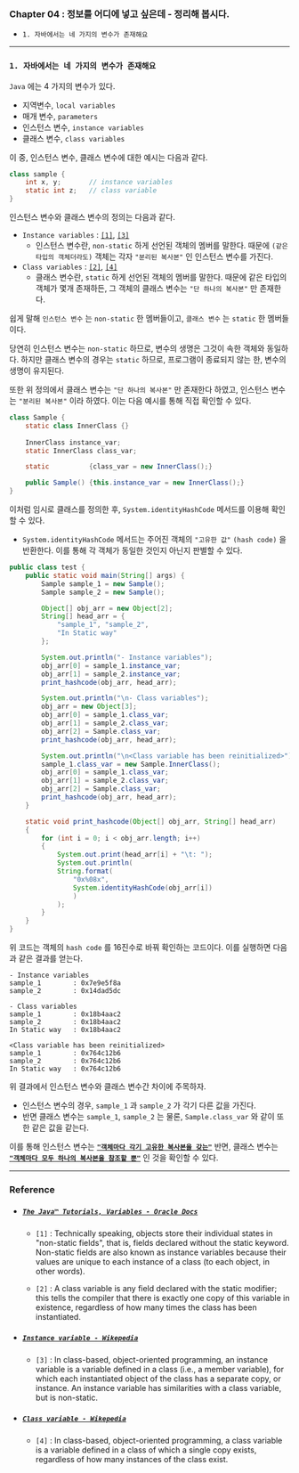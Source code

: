 
### Chapter 04 : 정보를 어디에 넣고 싶은데 - 정리해 봅시다.
- `1. 자바에서는 네 가지의 변수가 존재해요`

---

### `1. 자바에서는 네 가지의 변수가 존재해요`

`Java` 에는 4 가지의 변수가 있다.

- 지역변수, `local variables`
- 매개 변수, `parameters`
- 인스턴스 변수, `instance variables`
- 클래스 변수, `class variables`

이 중, 인스턴스 변수, 클래스 변수에 대한 예시는 다음과 같다.

```java
class sample {
    int x, y;       // instance variables
    static int z;   // class variable
}
```

인스턴스 변수와 클래스 변수의 정의는 다음과 같다.

- `Instance variables` : [`[1]`](#the-java™-tutorials-variables---oracle-docs), [`[3]`](#instance-variable---wikepedia)
    - 인스턴스 변수란, `non-static` 하게 선언된 객체의 멤버를 말한다. 때문에 `(같은 타입의 객체더라도)` 객체는 각자 `"분리된 복사본"` 인 인스턴스 변수를 가진다.
- `Class variables` : [`[2]`](#the-java™-tutorials-variables---oracle-docs), [`[4]`](#class-variable---wikepedia)
    - 클래스 변수란, `static` 하게 선언된 객체의 멤버를 말한다. 때문에 같은 타입의 객체가 몇개 존재하든, 그 객체의 클래스 변수는 `"단 하나의 복사본"` 만 존재한다.

쉽게 말해 `인스턴스 변수` 는 `non-static` 한 멤버들이고, `클래스 변수` 는 `static` 한 멤버들이다.

당연히 인스턴스 변수는 `non-static` 하므로, 변수의 생명은 그것이 속한 객체와 동일하다. 하지만 클래스 변수의 경우는 `static` 하므로, 프로그램이 종료되지 않는 한, 변수의 생명이 유지된다.

또한 위 정의에서 클래스 변수는 `"단 하나의 복사본"` 만 존재한다 하였고, 인스턴스 변수는 `"분리된 복사본"` 이라 하였다. 이는 다음 예시를 통해 직접 확인할 수 있다.

```java
class Sample {
    static class InnerClass {}
    
    InnerClass instance_var;
    static InnerClass class_var;

    static          {class_var = new InnerClass();}

    public Sample() {this.instance_var = new InnerClass();}
}
```

이처럼 임시로 클래스를 정의한 후, `System.identityHashCode` 메서드를 이용해 확인할 수 있다.
- `System.identityHashCode` 메서드는 주어진 객체의 `"고유한 값"` `(hash code)` 을 반환한다. 이를 통해 각 객체가 동일한 것인지 아닌지 판별할 수 있다.

```java
public class test {
    public static void main(String[] args) {
        Sample sample_1 = new Sample();
        Sample sample_2 = new Sample();

        Object[] obj_arr = new Object[2];
        String[] head_arr = {
            "sample_1", "sample_2", 
            "In Static way"
        };

        System.out.println("- Instance variables");
        obj_arr[0] = sample_1.instance_var;
        obj_arr[1] = sample_2.instance_var;
        print_hashcode(obj_arr, head_arr);

        System.out.println("\n- Class variables");
        obj_arr = new Object[3];
        obj_arr[0] = sample_1.class_var;
        obj_arr[1] = sample_2.class_var;
        obj_arr[2] = Sample.class_var;
        print_hashcode(obj_arr, head_arr);

        System.out.println("\n<Class variable has been reinitialized>");
        sample_1.class_var = new Sample.InnerClass();
        obj_arr[0] = sample_1.class_var;
        obj_arr[1] = sample_2.class_var;
        obj_arr[2] = Sample.class_var;
        print_hashcode(obj_arr, head_arr);
    }

    static void print_hashcode(Object[] obj_arr, String[] head_arr)
    {
        for (int i = 0; i < obj_arr.length; i++)
        {
            System.out.print(head_arr[i] + "\t: ");
            System.out.println(
            String.format(
                "0x%08x", 
                System.identityHashCode(obj_arr[i])
                )
            );
        }
    }
}
```

위 코드는 객체의 `hash code` 를 16진수로 바꿔 확인하는 코드이다. 이를 실행하면 다음과 같은 결과를 얻는다.

```
- Instance variables
sample_1        : 0x7e9e5f8a
sample_2        : 0x14dad5dc

- Class variables
sample_1        : 0x18b4aac2
sample_2        : 0x18b4aac2
In Static way   : 0x18b4aac2

<Class variable has been reinitialized>
sample_1        : 0x764c12b6
sample_2        : 0x764c12b6
In Static way   : 0x764c12b6
```

위 결과에서 인스턴스 변수와 클래스 변수간 차이에 주목하자.
- 인스턴스 변수의 경우, `sample_1` 과 `sample_2` 가 각기 다른 값을 가진다.
- 반면 클래스 변수는 `sample_1`, `sample_2` 는 물론, `Sample.class_var` 와 같이  또한 같은 값을 같는다.

이를 통해 인스턴스 변수는 <ins>**`"객체마다 각기 고유한 복사본을 갖는"`**</ins> 반면, 클래스 변수는 <ins>**`"객체마다 모두 하나의 복사본을 참조할 뿐"`**</ins> 인 것을 확인할 수 있다.


---

### Reference

- ##### [`The Java™ Tutorials, Variables - Oracle Docs`](https://web.archive.org/web/20141023153904/http://docs.oracle.com/javase/tutorial/java/nutsandbolts/variables.html)
    - `[1]` : Technically speaking, objects store their individual states in "non-static fields", that is, fields declared without the static keyword. Non-static fields are also known as instance variables because their values are unique to each instance of a class (to each object, in other words).

    - `[2]` : A class variable is any field declared with the static modifier; this tells the compiler that there is exactly one copy of this variable in existence, regardless of how many times the class has been instantiated.

- ##### [`Instance variable - Wikepedia`](https://en.wikipedia.org/wiki/Instance_variable)
    - `[3]` : In class-based, object-oriented programming, an instance variable is a variable defined in a class (i.e., a member variable), for which each instantiated object of the class has a separate copy, or instance. An instance variable has similarities with a class variable, but is non-static.

- ##### [`Class variable - Wikepedia`](https://en.wikipedia.org/wiki/Class_variable)
    - `[4]` : In class-based, object-oriented programming, a class variable is a variable defined in a class of which a single copy exists, regardless of how many instances of the class exist.
